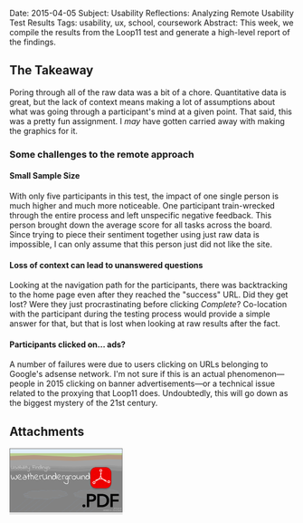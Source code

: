 Date:     2015-04-05
Subject:  Usability Reflections: Analyzing Remote Usability Test Results
Tags:     usability, ux, school, coursework
Abstract: This week, we compile the results from the Loop11 test and generate a high-level report of the findings.

## The Takeaway

Poring through all of the raw data was a bit of a chore.  Quantitative data is great, but the lack of context means making a lot of assumptions about what was going through a participant's mind at a given point.  That said, this was a pretty fun assignment.  I *may* have gotten carried away with making the graphics for it.

### Some challenges to the remote approach

#### Small Sample Size

With only five participants in this test, the impact of one single person is much higher and much more noticeable.  One participant train-wrecked through the entire process and left unspecific negative feedback.  This person brought down the average score for all tasks across the board.  Since trying to piece their sentiment together using just raw data is impossible, I can only assume that this person just did not like the site.

#### Loss of context can lead to unanswered questions

Looking at the navigation path for the participants, there was backtracking to the home page even after they reached the "success" URL.  Did they get lost?  Were they just procrastinating before clicking *Complete*?  Co-location with the participant during the testing process would provide a simple answer for that, but that is lost when looking at raw results after the fact.

#### Participants clicked on... ads?

A number of failures were due to users clicking on URLs belonging to Google's adsense network.  I'm not sure if this is an actual phenomenon&mdash;people in 2015 clicking on banner advertisements&mdash;or a technical issue related to the proxying that Loop11 does.  Undoubtedly, this will go down as the biggest mystery of the 21st century.


## Attachments

[<img src="/writing/attachments/coursework-RemoteTestingReport-icon.png" alt="PDF" style="width: 200px !important; box-shadow: none !important; border-radius: 0 !important;"/>](/writing/attachments/coursework-RemoteTestingReport.pdf)

